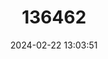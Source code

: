 ---
title: "136462"
category: "Cryptotis obscura"
draft: false
date: 2024-02-22 13:03:51
languages:
  English: ["Grizzled Mexican Small-eared Shrew"]
---
